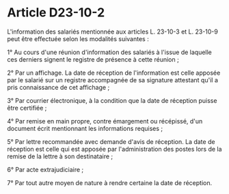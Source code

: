 # Article D23-10-2

L'information des salariés mentionnée aux articles L. 23-10-3 et L. 23-10-9 peut être effectuée selon les modalités suivantes :

1° Au cours d'une réunion d'information des salariés à l'issue de laquelle ces derniers signent le registre de présence à cette réunion ;

2° Par un affichage. La date de réception de l'information est celle apposée par le salarié sur un registre accompagnée de sa signature attestant qu'il a pris connaissance de cet affichage ;

3° Par courrier électronique, à la condition que la date de réception puisse être certifiée ;

4° Par remise en main propre, contre émargement ou récépissé, d'un document écrit mentionnant les informations requises ;

5° Par lettre recommandée avec demande d'avis de réception. La date de réception est celle qui est apposée par l'administration des postes lors de la remise de la lettre à son destinataire ;

6° Par acte extrajudiciaire ;

7° Par tout autre moyen de nature à rendre certaine la date de réception.
